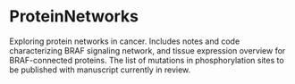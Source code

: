 # ProteinNetworks
Exploring protein networks in cancer. Includes notes and code characterizing BRAF signaling network, and tissue expression overview for BRAF-connected proteins. The list of mutations in phosphorylation sites to be published with manuscript currently in review.
